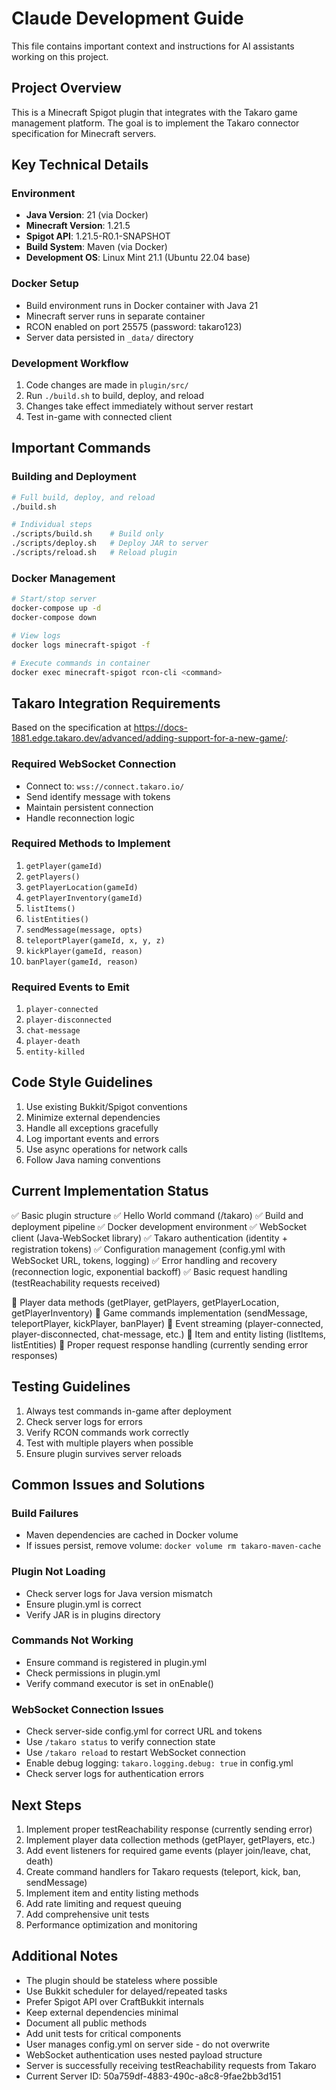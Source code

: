 # Claude Development Guide

This file contains important context and instructions for AI assistants working on this project.

## Project Overview

This is a Minecraft Spigot plugin that integrates with the Takaro game management platform. The goal is to implement the Takaro connector specification for Minecraft servers.

## Key Technical Details

### Environment
- **Java Version**: 21 (via Docker)
- **Minecraft Version**: 1.21.5
- **Spigot API**: 1.21.5-R0.1-SNAPSHOT
- **Build System**: Maven (via Docker)
- **Development OS**: Linux Mint 21.1 (Ubuntu 22.04 base)

### Docker Setup
- Build environment runs in Docker container with Java 21
- Minecraft server runs in separate container
- RCON enabled on port 25575 (password: takaro123)
- Server data persisted in `_data/` directory

### Development Workflow
1. Code changes are made in `plugin/src/`
2. Run `./build.sh` to build, deploy, and reload
3. Changes take effect immediately without server restart
4. Test in-game with connected client

## Important Commands

### Building and Deployment
```bash
# Full build, deploy, and reload
./build.sh

# Individual steps
./scripts/build.sh    # Build only
./scripts/deploy.sh   # Deploy JAR to server
./scripts/reload.sh   # Reload plugin
```

### Docker Management
```bash
# Start/stop server
docker-compose up -d
docker-compose down

# View logs
docker logs minecraft-spigot -f

# Execute commands in container
docker exec minecraft-spigot rcon-cli <command>
```

## Takaro Integration Requirements

Based on the specification at https://docs-1881.edge.takaro.dev/advanced/adding-support-for-a-new-game/:

### Required WebSocket Connection
- Connect to: `wss://connect.takaro.io/`
- Send identify message with tokens
- Maintain persistent connection
- Handle reconnection logic

### Required Methods to Implement
1. `getPlayer(gameId)`
2. `getPlayers()`
3. `getPlayerLocation(gameId)`
4. `getPlayerInventory(gameId)`
5. `listItems()`
6. `listEntities()`
7. `sendMessage(message, opts)`
8. `teleportPlayer(gameId, x, y, z)`
9. `kickPlayer(gameId, reason)`
10. `banPlayer(gameId, reason)`

### Required Events to Emit
1. `player-connected`
2. `player-disconnected`
3. `chat-message`
4. `player-death`
5. `entity-killed`

## Code Style Guidelines

1. Use existing Bukkit/Spigot conventions
2. Minimize external dependencies
3. Handle all exceptions gracefully
4. Log important events and errors
5. Use async operations for network calls
6. Follow Java naming conventions

## Current Implementation Status

✅ Basic plugin structure
✅ Hello World command (/takaro)
✅ Build and deployment pipeline
✅ Docker development environment
✅ WebSocket client (Java-WebSocket library)
✅ Takaro authentication (identity + registration tokens)
✅ Configuration management (config.yml with WebSocket URL, tokens, logging)
✅ Error handling and recovery (reconnection logic, exponential backoff)
✅ Basic request handling (testReachability requests received)

🔲 Player data methods (getPlayer, getPlayers, getPlayerLocation, getPlayerInventory)
🔲 Game commands implementation (sendMessage, teleportPlayer, kickPlayer, banPlayer)
🔲 Event streaming (player-connected, player-disconnected, chat-message, etc.)
🔲 Item and entity listing (listItems, listEntities)
🔲 Proper request response handling (currently sending error responses)

## Testing Guidelines

1. Always test commands in-game after deployment
2. Check server logs for errors
3. Verify RCON commands work correctly
4. Test with multiple players when possible
5. Ensure plugin survives server reloads

## Common Issues and Solutions

### Build Failures
- Maven dependencies are cached in Docker volume
- If issues persist, remove volume: `docker volume rm takaro-maven-cache`

### Plugin Not Loading
- Check server logs for Java version mismatch
- Ensure plugin.yml is correct
- Verify JAR is in plugins directory

### Commands Not Working
- Ensure command is registered in plugin.yml
- Check permissions in plugin.yml
- Verify command executor is set in onEnable()

### WebSocket Connection Issues
- Check server-side config.yml for correct URL and tokens
- Use `/takaro status` to verify connection state
- Use `/takaro reload` to restart WebSocket connection
- Enable debug logging: `takaro.logging.debug: true` in config.yml
- Check server logs for authentication errors

## Next Steps

1. Implement proper testReachability response (currently sending error)
2. Implement player data collection methods (getPlayer, getPlayers, etc.)
3. Add event listeners for required game events (player join/leave, chat, death)
4. Create command handlers for Takaro requests (teleport, kick, ban, sendMessage)
5. Implement item and entity listing methods
6. Add rate limiting and request queuing
7. Add comprehensive unit tests
8. Performance optimization and monitoring

## Additional Notes

- The plugin should be stateless where possible
- Use Bukkit scheduler for delayed/repeated tasks
- Prefer Spigot API over CraftBukkit internals
- Keep external dependencies minimal
- Document all public methods
- Add unit tests for critical components
- User manages config.yml on server side - do not overwrite
- WebSocket authentication uses nested payload structure
- Server is successfully receiving testReachability requests from Takaro
- Current Server ID: 50a759df-4883-490c-a8c8-9fae2bb3d151